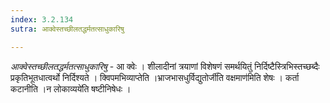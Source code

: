 ```yaml
---
index: 3.2.134
sutra: आक्वेस्तच्छीलतद्धर्मतत्साधुकारिषु

---
```

_आक्वेस्तच्छीलतद्धर्मतत्साधुकारिषु_ - आ क्वेः । शीलादीनां त्रयाणां विशेषणं समर्थयितुं निर्दिष्टैस्त्रिभिस्तच्छब्दैः प्रकृतिभूतधात्वर्थो निर्दिश्यते । क्विपमभिव्याप्तेति ।भ्राजभासधुर्विद्युतोर्जी॑ति वक्षमाण॑मिति शेषः । कर्ता कटानीति ।न लोकाव्यये॑ति षष्टीनिषेधः ।